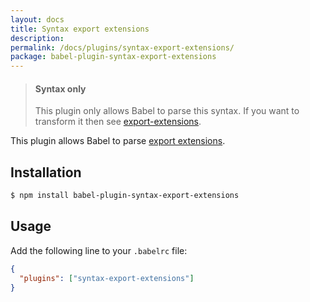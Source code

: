 ```yaml
---
layout: docs
title: Syntax export extensions
description:
permalink: /docs/plugins/syntax-export-extensions/
package: babel-plugin-syntax-export-extensions
---
```


<blockquote class="babel-callout babel-callout-info">
  <h4>Syntax only</h4>
  <p>
    This plugin only allows Babel to parse this syntax. If you want to transform it then
    see <a href="/docs/plugins/transform-export-extensions/">export-extensions</a>.
  </p>
</blockquote>

This plugin allows Babel to parse [export extensions](https://github.com/leebyron/ecmascript-more-export-from).

## Installation

```sh
$ npm install babel-plugin-syntax-export-extensions
```

## Usage

Add the following line to your `.babelrc` file:

```json
{
  "plugins": ["syntax-export-extensions"]
}
```
